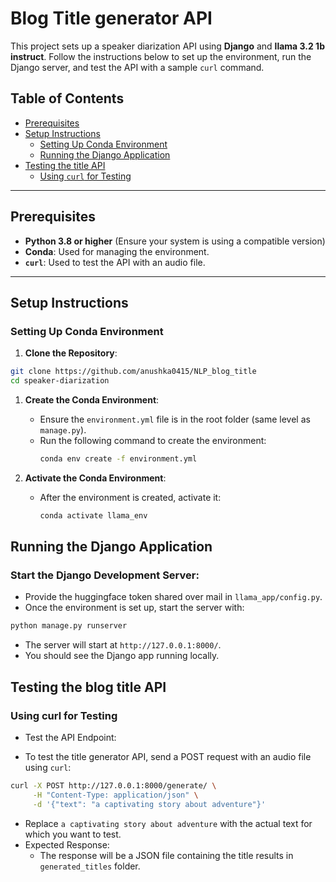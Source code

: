 # Blog Title generator API

This project sets up a speaker diarization API using **Django** and **llama 3.2 1b instruct**. Follow the instructions below to set up the environment, run the Django server, and test the API with a sample `curl` command.

## Table of Contents
- [Prerequisites](#prerequisites)
- [Setup Instructions](#setup-instructions)
  - [Setting Up Conda Environment](#setting-up-conda-environment)
  - [Running the Django Application](#running-the-django-application)
- [Testing the title API](#testing-the-title-api)
  - [Using `curl` for Testing](#using-curl-for-testing)

---

## Prerequisites

- **Python 3.8 or higher** (Ensure your system is using a compatible version)
- **Conda**: Used for managing the environment.
- **`curl`**: Used to test the API with an audio file.

---

## Setup Instructions

### Setting Up Conda Environment

 1. **Clone the Repository**:
   ```bash
   git clone https://github.com/anushka0415/NLP_blog_title
   cd speaker-diarization
   ```

1. **Create the Conda Environment**:
   - Ensure the `environment.yml` file is in the root folder (same level as `manage.py`).
   - Run the following command to create the environment:
     ```bash
     conda env create -f environment.yml
     ```

2. **Activate the Conda Environment**:
   - After the environment is created, activate it:
     ```bash
     conda activate llama_env
     ```

## Running the Django Application
### Start the Django Development Server:

  - Provide the huggingface token shared over mail in `llama_app/config.py`.
  - Once the environment is set up, start the server with:
```bash
python manage.py runserver

```

 - The server will start at `http://127.0.0.1:8000/`.
 - You should see the Django app running locally.

## Testing the blog title API
### Using curl for Testing
- Test the API Endpoint:

- To test the title generator API, send a POST request with an audio file using `curl`:
```bash
curl -X POST http://127.0.0.1:8000/generate/ \
     -H "Content-Type: application/json" \
     -d '{"text": "a captivating story about adventure"}'

```
- Replace `a captivating story about adventure` with the actual text for which you want to test.
- Expected Response:
     - The response will be a JSON file containing the title results in `generated_titles` folder.
